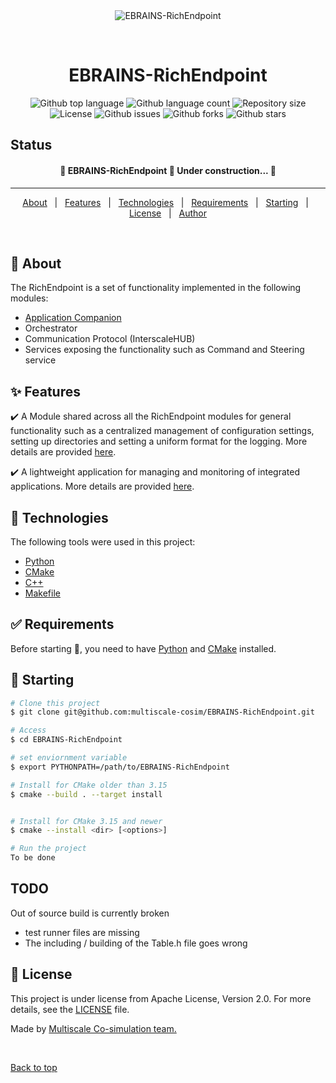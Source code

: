 <div align="center" id="top"> 
  <img src="../../../misc/logo.jpg" alt="EBRAINS-RichEndpoint" />

  &#xa0;

  <!-- <a href="git@github.com:multiscale-cosim/EBRAINS-RichEndpoint.git">Demo</a> -->
</div>

<h1 align="center">EBRAINS-RichEndpoint</h1>

<p align="center">
  <img alt="Github top language" src="https://img.shields.io/github/languages/top/multiscale-cosim/EBRAINS-RichEndpoint?color=56BEB8" />

  <img alt="Github language count" src="https://img.shields.io/github/languages/count/multiscale-cosim/EBRAINS-RichEndpoint?color=56BEB8" />

  <img alt="Repository size" src="https://img.shields.io/github/repo-size/multiscale-cosim/EBRAINS-RichEndpoint?color=56BEB8" />

  <img alt="License" src="https://img.shields.io/github/license/multiscale-cosim/EBRAINS-RichEndpoint?color=56BEB8" />

  <img alt="Github issues" src="https://img.shields.io/github/issues/multiscale-cosim/EBRAINS-RichEndpoint?color=56BEB8" />

  <img alt="Github forks" src="https://img.shields.io/github/forks/multiscale-cosim/EBRAINS-RichEndpoint?color=56BEB8" />

  <img alt="Github stars" src="https://img.shields.io/github/stars/multiscale-cosim/EBRAINS-RichEndpoint?color=56BEB8" />
</p>

## Status

<h4 align="center"> 
	🚧  EBRAINS-RichEndpoint 🚀 Under construction...  🚧
</h4> 

<hr>

<p align="center">
  <a href="#dart-about">About</a> &#xa0; | &#xa0; 
  <a href="#sparkles-features">Features</a> &#xa0; | &#xa0;
  <a href="#rocket-technologies">Technologies</a> &#xa0; | &#xa0;
  <a href="#white_check_mark-requirements">Requirements</a> &#xa0; | &#xa0;
  <a href="#checkered_flag-starting">Starting</a> &#xa0; | &#xa0;
  <a href="#memo-license">License</a> &#xa0; | &#xa0;
  <a href="https://github.com/multiscale-cosim" target="_blank">Author</a>
</p>

<br>

## :dart: About ##

The RichEndpoint is a set of functionality implemented in the following modules:

* <a href="/python/Application_Companion"> Application Companion </a>
* Orchestrator
* Communication Protocol (InterscaleHUB)
* Services exposing the functionality such as Command and Steering service

## :sparkles: Features ##

:heavy_check_mark: A Module shared across all the RichEndpoint modules for general functionality such as a centralized management of configuration settings, setting up directories and setting a uniform format for the logging. More details are provided <a href="/python/configuration_manager"> here</a>.

:heavy_check_mark: A lightweight application for managing and monitoring of integrated applications. More details are provided <a href="/python/Application_Companion"> here</a>.

## :rocket: Technologies ##

The following tools were used in this project:

- [Python](https://www.python.org/)
- [CMake](https://cmake.org/)
- [C++](https://isocpp.org/)
- [Makefile](https://www.gnu.org/software/make/manual/make.html)

## :white_check_mark: Requirements ##

Before starting :checkered_flag:, you need to have [Python](https://www.python.org/) and [CMake](https://cmake.org/) installed.

## :checkered_flag: Starting ##

```bash
# Clone this project
$ git clone git@github.com:multiscale-cosim/EBRAINS-RichEndpoint.git

# Access
$ cd EBRAINS-RichEndpoint

# set enviornment variable
$ export PYTHONPATH=/path/to/EBRAINS-RichEndpoint

# Install for CMake older than 3.15
$ cmake --build . --target install


# Install for CMake 3.15 and newer
$ cmake --install <dir> [<options>]

# Run the project
To be done

```

## TODO

Out of source build is currently broken
 - test runner files are missing
 - The including / building of the Table.h file goes wrong

## :memo: License ##

This project is under license from Apache License, Version 2.0. For more details, see the [LICENSE](LICENSE) file.


Made by <a href="https://github.com/multiscale-cosim" target="_blank">Multiscale Co-simulation team.</a>

&#xa0;

<a href="#top">Back to top</a>